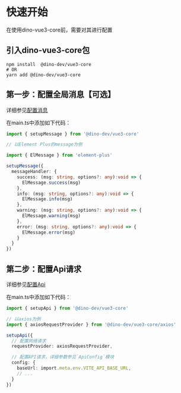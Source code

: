 <!--
 Copyright 2023 dinosdev.cn.
 SPDX-License-Identifier: Apache-2.0
-->

# 快速开始
在使用dino-vue3-core前，需要对其进行配置

## 引入dino-vue3-core包
```shell
npm install  @dino-dev/vue3-core
# OR
yarn add @dino-dev/vue3-core

```

## 第一步：配置全局消息【可选】
详细参见[配置消息](./message.md)

在main.ts中添加如下代码：
```ts
import { setupMessage } from '@dino-dev/vue3-core'

// 以Element Plus的message为例

import { ElMessage } from 'element-plus'

setupMessage({
  messageHandler: {
    success: (msg: string, options?: any):void => {
      ElMessage.success(msg)
    },
    info: (msg: string, options?: any):void => {
      ElMessage.info(msg)
    },
    warning: (msg: string, options?: any):void => {
      ElMessage.warning(msg)
    },
    error: (msg: string, options?: any):void => {
      ElMessage.error(msg)
    }
  }
})

```

## 第二步：配置Api请求
详细参见[配置Api](./request.md)

在main.ts中添加如下代码：
```ts
import { setupApi } from '@dino-dev/vue3-core'

// 以axios为例
import { axiosRequestProvider } from '@dino-dev/vue3-core/axios'

setupApi({
  // 配置网络请求
  requestProvider: axiosRequestProvider,

  // 配置API请求，详细参数参见`ApiConfig`模块
  config: {
    baseUrl: import.meta.env.VITE_API_BASE_URL,
    // ...
  }
})
```

